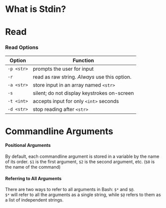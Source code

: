 # What is Stdin?

# Read

### Read Options
| Option | Function |
| ------ | -------- |
| `-p <str>` | prompts the user for input |
| `-r` | read as raw string. _Always_ use this option. |
| `-a <str>` | store input in an array named `<str>` |
| `-s` | silent; do not display keystrokes on-screen |
| `-t <int>` | accepts input for only `<int>` seconds |
| `-d <str>` | stop reading after `<str>` |


# Commandline Arguments
#### Positional Arguments
By default, each commandline argument is stored in a variable by the name of its order. `$1` is the first argument, `$2` is the second argument, etc. 
(`$0` is the name of the command)

#### Referring to All Arguments
There are two ways to refer to all arguments in Bash: `$*` and `$@`. <br />
`$*` will refer to all the arguments as a single string, while `$@` refers to them as a list of independent strings.
